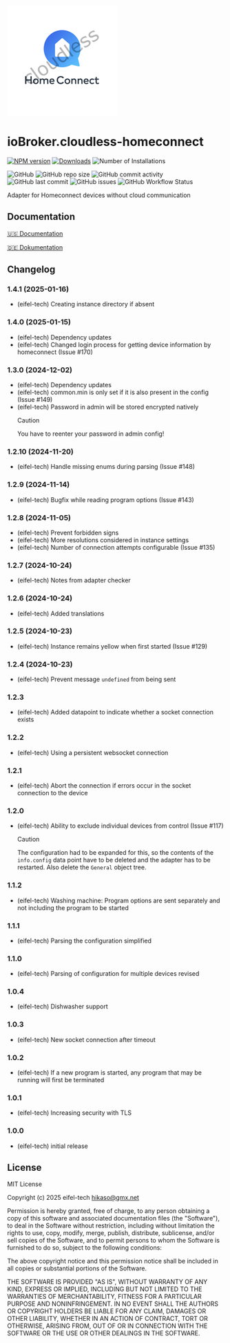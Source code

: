 ![Logo](admin/cloudless-homeconnect.png)

# ioBroker.cloudless-homeconnect

[![NPM version](https://img.shields.io/npm/v/iobroker.cloudless-homeconnect.svg)](https://www.npmjs.com/package/iobroker.cloudless-homeconnect)
[![Downloads](https://img.shields.io/npm/dm/iobroker.cloudless-homeconnect.svg)](https://www.npmjs.com/package/iobroker.cloudless-homeconnect)
![Number of Installations](https://iobroker.live/badges/cloudless-homeconnect-installed.svg)

![GitHub](https://img.shields.io/github/license/eifel-tech/iobroker.cloudless-homeconnect?style=flat-square)
![GitHub repo size](https://img.shields.io/github/repo-size/eifel-tech/iobroker.cloudless-homeconnect?logo=github&style=flat-square)
![GitHub commit activity](https://img.shields.io/github/commit-activity/m/eifel-tech/iobroker.cloudless-homeconnect?logo=github&style=flat-square)
![GitHub last commit](https://img.shields.io/github/last-commit/eifel-tech/iobroker.cloudless-homeconnect?logo=github&style=flat-square)
![GitHub issues](https://img.shields.io/github/issues/eifel-tech/iobroker.cloudless-homeconnect?logo=github&style=flat-square)
![GitHub Workflow Status](https://img.shields.io/github/actions/workflow/status/eifel-tech/iobroker.cloudless-homeconnect/test-and-release.yml?branch=master&logo=github&style=flat-square)

Adapter for Homeconnect devices without cloud communication

## Documentation

[🇺🇸 Documentation](./docs/en/README.md)

[🇩🇪 Dokumentation](./docs/de/README.md)

## Changelog

<!--
  Placeholder for the next version (at the beginning of the line):
  ### **WORK IN PROGRESS**
-->
### 1.4.1 (2025-01-16)

- (eifel-tech) Creating instance directory if absent

### 1.4.0 (2025-01-15)

- (eifel-tech) Dependency updates
- (eifel-tech) Changed login process for getting device information by homeconnect (Issue #170)

### 1.3.0 (2024-12-02)

- (eifel-tech) Dependency updates
- (eifel-tech) common.min is only set if it is also present in the config (Issue #149)
- (eifel-tech) Password in admin will be stored encrypted natively
    > [!CAUTION]
    > You have to reenter your password in admin config!

### 1.2.10 (2024-11-20)

- (eifel-tech) Handle missing enums during parsing (Issue #148)

### 1.2.9 (2024-11-14)

- (eifel-tech) Bugfix while reading program options (Issue #143)

### 1.2.8 (2024-11-05)

- (eifel-tech) Prevent forbidden signs
- (eifel-tech) More resolutions considered in instance settings
- (eifel-tech) Number of connection attempts configurable (Issue #135)

### 1.2.7 (2024-10-24)

- (eifel-tech) Notes from adapter checker

### 1.2.6 (2024-10-24)

- (eifel-tech) Added translations

### 1.2.5 (2024-10-23)

- (eifel-tech) Instance remains yellow when first started (Issue #129)

### 1.2.4 (2024-10-23)

- (eifel-tech) Prevent message `undefined` from being sent

### 1.2.3

- (eifel-tech) Added datapoint to indicate whether a socket connection exists

### 1.2.2

- (eifel-tech) Using a persistent websocket connection

### 1.2.1

- (eifel-tech) Abort the connection if errors occur in the socket connection to the device

### 1.2.0

- (eifel-tech) Ability to exclude individual devices from control (Issue #117)
    > [!CAUTION]
    > The configuration had to be expanded for this, so the contents of the `info.config` data point have to be deleted and the adapter has to be restarted. Also delete the `General` object tree.

### 1.1.2

- (eifel-tech) Washing machine: Program options are sent separately and not including the program to be started

### 1.1.1

- (eifel-tech) Parsing the configuration simplified

### 1.1.0

- (eifel-tech) Parsing of configuration for multiple devices revised

### 1.0.4

- (eifel-tech) Dishwasher support

### 1.0.3

- (eifel-tech) New socket connection after timeout

### 1.0.2

- (eifel-tech) If a new program is started, any program that may be running will first be terminated

### 1.0.1

- (eifel-tech) Increasing security with TLS

### 1.0.0

- (eifel-tech) initial release

## License

MIT License

Copyright (c) 2025 eifel-tech <hikaso@gmx.net>

Permission is hereby granted, free of charge, to any person obtaining a copy
of this software and associated documentation files (the "Software"), to deal
in the Software without restriction, including without limitation the rights
to use, copy, modify, merge, publish, distribute, sublicense, and/or sell
copies of the Software, and to permit persons to whom the Software is
furnished to do so, subject to the following conditions:

The above copyright notice and this permission notice shall be included in all
copies or substantial portions of the Software.

THE SOFTWARE IS PROVIDED "AS IS", WITHOUT WARRANTY OF ANY KIND, EXPRESS OR
IMPLIED, INCLUDING BUT NOT LIMITED TO THE WARRANTIES OF MERCHANTABILITY,
FITNESS FOR A PARTICULAR PURPOSE AND NONINFRINGEMENT. IN NO EVENT SHALL THE
AUTHORS OR COPYRIGHT HOLDERS BE LIABLE FOR ANY CLAIM, DAMAGES OR OTHER
LIABILITY, WHETHER IN AN ACTION OF CONTRACT, TORT OR OTHERWISE, ARISING FROM,
OUT OF OR IN CONNECTION WITH THE SOFTWARE OR THE USE OR OTHER DEALINGS IN THE
SOFTWARE.
